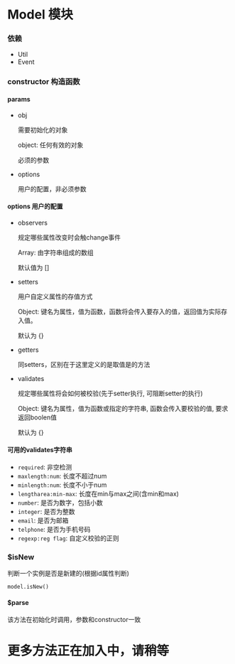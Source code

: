 # Model 模块


### 依赖
* Util
* Event


### constructor 构造函数

#### params
* obj

    需要初始化的对象

    object: 任何有效的对象

    必须的参数

* options

    用户的配置，非必须参数


#### options 用户的配置
* observers

    规定哪些属性改变时会触change事件

    Array: 由字符串组成的数组

    默认值为 []

* setters

    用户自定义属性的存值方式

    Object: 键名为属性，值为函数，函数将会传入要存入的值，返回值为实际存入值。

    默认为 {}

* getters

    同setters，区别在于这里定义的是取值是的方法

* validates

    规定哪些属性将会如何被校验(先于setter执行, 可阻断setter的执行)

    Object: 键名为属性，值为函数或指定的字符串, 函数会传入要校验的值, 要求返回boolen值

    默认为 {}


#### 可用的validates字符串
* `required`: 非空检测
* `maxlength:num`: 长度不超过num
* `minlength:num`: 长度不小于num
* `lengtharea:min-max`: 长度在min与max之间(含min和max)
* `number`: 是否为数字，包括小数
* `integer`: 是否为整数
* `email`: 是否为邮箱
* `telphone`: 是否为手机号码
* `regexp:reg flag`: 自定义校验的正则


### $isNew

判断一个实例是否是新建的(根据id属性判断)

    model.isNew()


#### $parse

该方法在初始化时调用，参数和constructor一致


# 更多方法正在加入中，请稍等